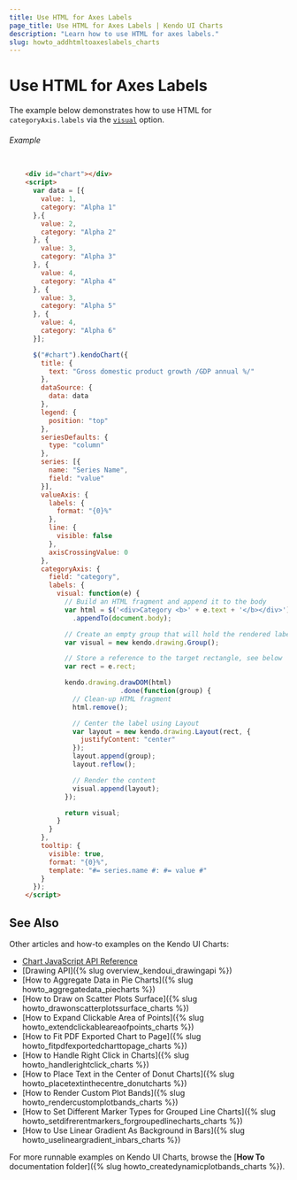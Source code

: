 ```yaml
---
title: Use HTML for Axes Labels
page_title: Use HTML for Axes Labels | Kendo UI Charts
description: "Learn how to use HTML for axes labels."
slug: howto_addhtmltoaxeslabels_charts
---
```


# Use HTML for Axes Labels

The example below demonstrates how to use HTML for `categoryAxis.labels` via the [`visual`](/api/javascript/dataviz/ui/chart.html#configuration-categoryAxis.labels.visual) option.

###### Example

```html

    <div id="chart"></div>
    <script>
      var data = [{
        value: 1,
        category: "Alpha 1"
      },{
        value: 2,
        category: "Alpha 2"
      }, {
        value: 3,
        category: "Alpha 3"
      }, {
        value: 4,
        category: "Alpha 4"
      }, {
        value: 3,
        category: "Alpha 5"
      }, {
        value: 4,
        category: "Alpha 6"
      }];

      $("#chart").kendoChart({
        title: {
          text: "Gross domestic product growth /GDP annual %/"
        },
        dataSource: {
          data: data
        },
        legend: {
          position: "top"
        },
        seriesDefaults: {
          type: "column"
        },
        series: [{
          name: "Series Name",
          field: "value"
        }],
        valueAxis: {
          labels: {
            format: "{0}%"
          },
          line: {
            visible: false
          },
          axisCrossingValue: 0
        },
        categoryAxis: {
          field: "category",
          labels: {
            visual: function(e) {
              // Build an HTML fragment and append it to the body
              var html = $('<div>Category <b>' + e.text + '</b></div>')
              	.appendTo(document.body);

              // Create an empty group that will hold the rendered label
              var visual = new kendo.drawing.Group();

              // Store a reference to the target rectangle, see below
              var rect = e.rect;

              kendo.drawing.drawDOM(html)
							.done(function(group) {
                // Clean-up HTML fragment
                html.remove();

                // Center the label using Layout
                var layout = new kendo.drawing.Layout(rect, {
                  justifyContent: "center"
                });
                layout.append(group);
                layout.reflow();

                // Render the content
                visual.append(layout);
              });

              return visual;
            }
          }
        },
        tooltip: {
          visible: true,
          format: "{0}%",
          template: "#= series.name #: #= value #"
        }
      });
    </script>
```

## See Also

Other articles and how-to examples on the Kendo UI Charts:

* [Chart JavaScript API Reference](/api/javascript/dataviz/ui/chart)
* [Drawing API]({% slug overview_kendoui_drawingapi %})
* [How to Aggregate Data in Pie Charts]({% slug howto_aggregatedata_piecharts %})
* [How to Draw on Scatter Plots Surface]({% slug howto_drawonscatterplotssurface_charts %})
* [How to Expand Clickable Area of Points]({% slug howto_extendclickableareaofpoints_charts %})
* [How to Fit PDF Exported Chart to Page]({% slug howto_fitpdfexportedcharttopage_charts %})
* [How to Handle Right Click in Charts]({% slug howto_handlerightclick_charts %})
* [How to Place Text in the Center of Donut Charts]({% slug howto_placetextinthecentre_donutcharts %})
* [How to Render Custom Plot Bands]({% slug howto_rendercustomplotbands_charts %})
* [How to Set Different Marker Types for Grouped Line Charts]({% slug howto_setdifrerentmarkers_forgroupedlinecharts_charts %})
* [How to Use Linear Gradient As Background in Bars]({% slug howto_uselineargradient_inbars_charts %})

For more runnable examples on Kendo UI Charts, browse the [**How To** documentation folder]({% slug howto_createdynamicplotbands_charts %}).
